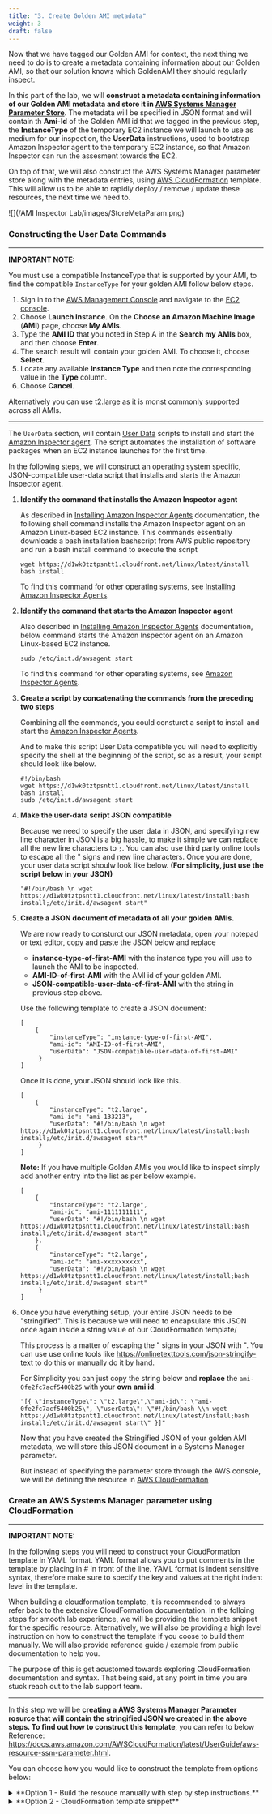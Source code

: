 ```yaml
---
title: "3. Create Golden AMI metadata"
weight: 3
draft: false
---
```


Now that we have tagged our Golden AMI for context, the next thing we need to do is to create a metadata containing information about our Golden AMI, so that our solution knows which GoldenAMI they should regularly inspect.

In this part of the lab, we will **construct a metadata containing information of our Golden AMI metadata and store it in [AWS Systems Manager Parameter Store](https://docs.aws.amazon.com/systems-manager/latest/userguide/systems-manager-parameter-store.html)**. The metadata will be specified in JSON format and will contain th **Ami-Id** of the Golden AMI id that we tagged in the previous step, the **InstanceType** of the temporary EC2 instance we will launch to use as medium for our inspection, the **UserData** instructions, used to bootstrap Amazon Inspector agent to the temporary EC2 instance, so that Amazon Inspector can run the assesment towards the EC2.

On top of that, we will also construct the AWS Systems Manager parameter store along with the metadata entries, using [AWS CloudFormation](https://aws.amazon.com/cloudformation/) template. This will allow us to be able to rapidly deploy / remove / update these resources, the next time we need to.

![](/AMI Inspector Lab/images/StoreMetaParam.png)

### Constructing the User Data Commands

---
**IMPORTANT NOTE:**  

You must use a compatible InstanceType that is supported by your AMI, to find the compatible `InstanceType` for your golden AMI follow below steps. 

1. Sign in to the [AWS Management Console](https://console.aws.amazon.com/console/home) and navigate to the [EC2 console](https://console.aws.amazon.com/ec2/).
2.  Choose **Launch Instance**. On the **Choose an Amazon Machine Image** (**AMI**) page, choose **My AMIs**.
3.  Type the **AMI ID** that you noted in Step A in the **Search my AMIs** box, and then choose **Enter**.
4.  The search result will contain your golden AMI. To choose it, choose **Select**.
5.  Locate any available **Instance Type** and then note the corresponding value in the **Type** column.
6.  Choose **Cancel**. 

Alternatively you can use t2.large as it is monst commonly supported across all AMIs.

---

The `UserData` section, will contain [User Data](https://docs.aws.amazon.com/AWSEC2/latest/UserGuide/user-data.html) scripts to install and start the [Amazon Inspector agent](https://docs.aws.amazon.com/inspector/latest/userguide/inspector_agents.html).
The script automates the installation of software packages when an EC2 instance launches for the first time. 

In the following steps, we will construct an operating system specific, JSON-compatible user-data script that installs and starts the Amazon Inspector agent.

1.  **Identify the command that installs the Amazon Inspector agent**

    As described in [Installing Amazon Inspector Agents](http://docs.aws.amazon.com/inspector/latest/userguide/inspector_installing-uninstalling-agents.html) documentation, the following shell command installs the Amazon Inspector agent on an Amazon Linux-based EC2 instance. This commands essentially downloads a bash installation bashscript from AWS public repository and run a bash install command to execute the script
    ```
    wget https://d1wk0tztpsntt1.cloudfront.net/linux/latest/install
    bash install
    ```
    To find this command for other operating systems, see [Installing Amazon Inspector Agents](http://docs.aws.amazon.com/inspector/latest/userguide/inspector_installing-uninstalling-agents.html).


2.  **Identify the command that starts the Amazon Inspector agent**

    Also described in [Installing Amazon Inspector Agents](http://docs.aws.amazon.com/inspector/latest/userguide/inspector_installing-uninstalling-agents.html) documentation, below command starts the Amazon Inspector agent on an Amazon Linux-based EC2 instance.
    ```
    sudo /etc/init.d/awsagent start
    ```
    To find this command for other operating systems, see [Amazon Inspector Agents](http://docs.aws.amazon.com/inspector/latest/userguide/inspector_agents.html).

3.  **Create a script by concatenating the commands from the preceding two steps**

    Combining all the commands, you could consturct a script to install and start the [Amazon Inspector Agents](http://docs.aws.amazon.com/inspector/latest/userguide/inspector_agents.html). 

    And to make this script User Data compatible you will need to explicitly specify the shell at the beginning of the script, so as a result, your script should look like below.

    ```
    #!/bin/bash
    wget https://d1wk0tztpsntt1.cloudfront.net/linux/latest/install
    bash install
    sudo /etc/init.d/awsagent start
    ```

4.  **Make the user-data script JSON compatible**

    Because we need to specify the user data in JSON, and specifying new line character in JSON is a big hassle, to make it simple we can  replace all the new line characters to `;`. You can also use third party online tools to escape all the " signs and new line characters. Once you are done, your user data script shoulw look like below. 
    **(For simplicity, just use the script below in your JSON)**

    ```
    "#!/bin/bash \n wget https://d1wk0tztpsntt1.cloudfront.net/linux/latest/install;bash install;/etc/init.d/awsagent start"
    ```
    
5.  **Create a JSON document of metadata of all your golden AMIs.**

    We are now ready to consturct our JSON metadata, open your notepad or text editor, copy and paste the JSON below and replace 
    * **instance-type-of-first-AMI** with the instance type you will use to launch the AMI to be inspected.
    * **AMI-ID-of-first-AMI** with the AMI id of your golden AMI.
    * **JSON-compatible-user-data-of-first-AMI** with the string in previous step above.

    Use the following template to create a JSON document:
    
    ```
    [	
        { 
            "instanceType": "instance-type-of-first-AMI", 
            "ami-id": "AMI-ID-of-first-AMI", 
            "userData": "JSON-compatible-user-data-of-first-AMI"
         }
    ]
    ```

    Once it is done, your JSON should look like this.

    ```
    [	
        { 
            "instanceType": "t2.large", 
            "ami-id": "ami-133213", 
            "userData": "#!/bin/bash \n wget https://d1wk0tztpsntt1.cloudfront.net/linux/latest/install;bash install;/etc/init.d/awsagent start"
         }
    ]
    ```

    **Note:**
    If you have multiple Golden AMIs you would like to inspect simply add another entry into the list as per below example.

    ```
    [	
        { 
            "instanceType": "t2.large", 
            "ami-id": "ami-1111111111", 
            "userData": "#!/bin/bash \n wget https://d1wk0tztpsntt1.cloudfront.net/linux/latest/install;bash install;/etc/init.d/awsagent start"
        },	
        { 
            "instanceType": "t2.large", 
            "ami-id": "ami-xxxxxxxxxx", 
            "userData": "#!/bin/bash \n wget https://d1wk0tztpsntt1.cloudfront.net/linux/latest/install;bash install;/etc/init.d/awsagent start"
         }
    ]
    ```

6.  Once you have everything setup, your entire JSON needs to be "stringified". This is because we will need to encapsulate this JSON once again inside a string value of our CloudFormation template/

    This process is a matter of escaping the " signs in your JSON with \". You can use use online tools like https://onlinetexttools.com/json-stringify-text to do this or manually do it by hand.

    For Simplicity you can just copy the string below and **replace** the `ami-0fe2fc7acf5400b25` with your **own ami id**.

    ```
    "[{ \"instanceType\": \"t2.large\",\"ami-id\": \"ami-0fe2fc7acf5400b25\", \"userData\": \"#!/bin/bash \\n wget https://d1wk0tztpsntt1.cloudfront.net/linux/latest/install;bash install;/etc/init.d/awsagent start\" }]"
    ```

    Now that you have created the Stringified JSON of your golden AMI metadata, we will store this JSON document in a Systems Manager parameter. 
    
    But instead of specifying the parameter store through the AWS console, we will be defining the resource in [AWS CloudFormation](https://aws.amazon.com/cloudformation/)

### Create an AWS Systems Manager parameter using CloudFormation

---

**IMPORTANT NOTE:**

In the following steps you will need to construct your CloudFormation template in YAML format.
YAML format allows you to put comments in the template by placing in # in front of the line.
YAML format is indent sensitive syntax, therefore make sure to specify the key and values at the right indent level in the template.

When building a cloudformation template, it is recommended to always refer back to the extensive CloudFormation documentation.
In the folloing steps for smooth lab experience, we will be providing the template snippet for the specific resource.
Alternatively, we will also be providing a high level instruction on how to construct the template if you coose to build them manually. We will also provide reference guide / example from public documentation to help you. 
    
The purpose of this is get acustomed towards exploring CloudFormation documentation and syntax.
That being said, at any point in time you are stuck reach out to the lab support team.

---

In this step we will be **creating a AWS Systems Manager Parameter rosurce that will contain the stringified JSON we created in the above steps. To find out how to construct this template**, you can refer to below Reference: https://docs.aws.amazon.com/AWSCloudFormation/latest/UserGuide/aws-resource-ssm-parameter.html. 

You can choose how you would like to construct the template from options below:

<details><summary> **Option 1 - Build the resouce manually with step by step instructions.**</summary>
<p>    

1. Open your notepad / text editor, create a file named `GoldenAMIParameters.yml`
2. Create a `Resource:` template section [Reference](https://docs.aws.amazon.com/en_pv/AWSCloudFormation/latest/UserGuide/template-anatomy.html) 
3. Create a resource under the section named `AMIMetadata` of type `AWS::SSM::Parameter`.
4. The name properties of the parameter store is to be called `ContinuousAssessmentInput`
5. The type properties of the parameter store is `String`
6. The value properties of the parameter store is the String you've created in step 6 above.
7. The Description properties is `Continuous golden AMI vulnerability assessment process metadata.`

</p>
</details>

<details><summary>  **Option 2 - CloudFormation template snippet**</summary>
<p>

```
    Resources:
        GoldenAMIParameter:
            Type: "AWS::SSM::Parameter"
            Properties:
                Name: "ContinuousAssessmentInput"
                Type: "String"
                Value: "[{ \"instanceType\": \"t2.large\",\"ami-id\": \"ami-0e2b940b603bf07f3\", \"userData\": \"#!/bin/bash \\n wget https://d1wk0tztpsntt1.cloudfront.net/linux/latest/install;bash install;/etc/init.d/awsagent start\" }]"
                Description: "Continuous golden AMI vulnerability assessment process metadata."
```

Copy and paste this into the `GoldenAMIParameters.yml`, ensure to replace the ami-0e2b940b603bf07f3 with your own GoldenAMI id.

</p>
</detail>

### Deploys the CloudFormation Template

Now that you've construct the template, it's time to deploy the stack, do do that please follow the [Creating a Stack on the AWS CloudFormation Console](https://docs.aws.amazon.com/AWSCloudFormation/latest/UserGuide/cfn-console-create-stack.html) guide to create your stack.

Specify Stack `GoldenAMIParameters` as the stack name for simplicity.

Once you've launched your stack review the `Resources` Tab of the launch stack to identify the resouce it's created. You should see an entry with  GoldenAMIParameter in Logical ID and ContinuousAssessmentInput in Physical ID.

[Click here](https://ap-southeast-2.console.aws.amazon.com/systems-manager/parameters?region=ap-southeast-2) to go to the Systems Manager Parameter Store console, and confirm you see the ContinuousAssesmentInput.

**Congratulations !!!**

You have built a template from scratch ! Not Bad !
But we are just about to get started, let's move on to next stage to implement the actual solution stack.